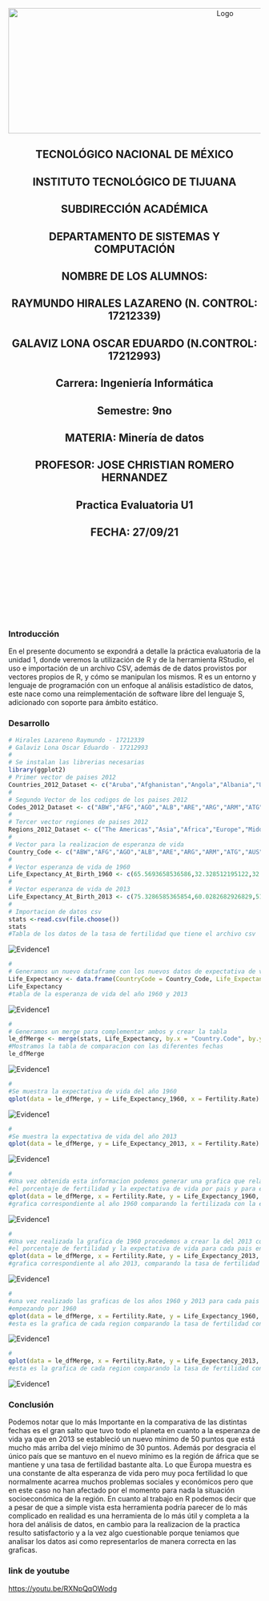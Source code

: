 
<p align="center">
    <img alt="Logo" src="https://www.tijuana.tecnm.mx/wp-content/uploads/2021/08/liston-de-logos-oficiales-educacion-tecnm-FEB-2021.jpg" width=850 height=250>
</p>

<H2><p align="Center">TECNOLÓGICO NACIONAL DE MÉXICO</p></H2>

<H2><p align="Center">INSTITUTO TECNOLÓGICO DE TIJUANA</p></H2>

<H2><p align="Center">SUBDIRECCIÓN ACADÉMICA</p></H2>

<H2><p align="Center">DEPARTAMENTO DE SISTEMAS Y COMPUTACIÓN</p></H2>

<H2><p align="Center">NOMBRE DE LOS ALUMNOS: </p></H2>

<H2><p align="Center">RAYMUNDO HIRALES LAZARENO (N. CONTROL: 17212339)</p></H2>

<H2><p align="Center">GALAVIZ LONA OSCAR EDUARDO (N.CONTROL: 17212993)</p></H2>

<H2><p align="Center">Carrera: Ingeniería Informática</p></H2>

<H2><p align="Center">Semestre: 9no </p></H2>

<H2><p align="Center">MATERIA: Minería de datos</p></H2>

<H2><p align="Center">PROFESOR: JOSE CHRISTIAN ROMERO HERNANDEZ</p></H2>

<H2><p align="Center">Practica Evaluatoria U1</p></H2>

<H2><p align="Center">FECHA: 27/09/21</p></H2>

<br>
<br>
<br>
<br>
<br>
<br>
<br>
<br>

### Introducción
En el presente documento se expondrá a detalle la práctica evaluatoria de la unidad 1, donde veremos la utilización de R y de la herramienta RStudio, el uso e importación de un archivo CSV, además de de datos provistos por vectores propios de R, y cómo se manipulan los mismos.
R es un entorno y lenguaje de programación con un enfoque al análisis estadístico de datos, este nace como una reimplementación de software libre del lenguaje S, adicionado con soporte para ámbito estático.


### Desarrollo
```R
# Hirales Lazareno Raymundo - 17212339
# Galaviz Lona Oscar Eduardo - 17212993
#
# Se instalan las librerias necesarias
library(ggplot2)
# Primer vector de paises 2012
Countries_2012_Dataset <- c("Aruba","Afghanistan","Angola","Albania","United Arab Emirates","Argentina","Armenia","Antigua and Barbuda","Australia","Austria","Azerbaijan","Burundi","Belgium","Benin","Burkina Faso","Bangladesh","Bulgaria","Bahrain","Bahamas, The","Bosnia and Herzegovina","Belarus","Belize","Bermuda","Bolivia","Brazil","Barbados","Brunei Darussalam","Bhutan","Botswana","Central African Republic","Canada","Switzerland","Chile","China","Cote d'Ivoire","Cameroon","Congo, Rep.","Colombia","Comoros","Cabo Verde","Costa Rica","Cuba","Cayman Islands","Cyprus","Czech Republic","Germany","Djibouti","Denmark","Dominican Republic","Algeria","Ecuador","Egypt, Arab Rep.","Eritrea","Spain","Estonia","Ethiopia","Finland","Fiji","France","Micronesia, Fed. Sts.","Gabon","United Kingdom","Georgia","Ghana","Guinea","Gambia, The","Guinea-Bissau","Equatorial Guinea","Greece","Grenada","Greenland","Guatemala","Guam","Guyana","Hong Kong SAR, China","Honduras","Croatia","Haiti","Hungary","Indonesia","India","Ireland","Iran, Islamic Rep.","Iraq","Iceland","Israel","Italy","Jamaica","Jordan","Japan","Kazakhstan","Kenya","Kyrgyz Republic","Cambodia","Kiribati","Korea, Rep.","Kuwait","Lao PDR","Lebanon","Liberia","Libya","St. Lucia","Liechtenstein","Sri Lanka","Lesotho","Lithuania","Luxembourg","Latvia","Macao SAR, China","Morocco","Moldova","Madagascar","Maldives","Mexico","Macedonia, FYR","Mali","Malta","Myanmar","Montenegro","Mongolia","Mozambique","Mauritania","Mauritius","Malawi","Malaysia","Namibia","New Caledonia","Niger","Nigeria","Nicaragua","Netherlands","Norway","Nepal","New Zealand","Oman","Pakistan","Panama","Peru","Philippines","Papua New Guinea","Poland","Puerto Rico","Portugal","Paraguay","French Polynesia","Qatar","Romania","Russian Federation","Rwanda","Saudi Arabia","Sudan","Senegal","Singapore","Solomon Islands","Sierra Leone","El Salvador","Somalia","Serbia","South Sudan","Sao Tome and Principe","Suriname","Slovak Republic","Slovenia","Sweden","Swaziland","Seychelles","Syrian Arab Republic","Chad","Togo","Thailand","Tajikistan","Turkmenistan","Timor-Leste","Tonga","Trinidad and Tobago","Tunisia","Turkey","Tanzania","Uganda","Ukraine","Uruguay","United States","Uzbekistan","St. Vincent and the Grenadines","Venezuela, RB","Virgin Islands (U.S.)","Vietnam","Vanuatu","West Bank and Gaza","Samoa","Yemen, Rep.","South Africa","Congo, Dem. Rep.","Zambia","Zimbabwe")
#
# Segundo Vector de los codigos de los paises 2012
Codes_2012_Dataset <- c("ABW","AFG","AGO","ALB","ARE","ARG","ARM","ATG","AUS","AUT","AZE","BDI","BEL","BEN","BFA","BGD","BGR","BHR","BHS","BIH","BLR","BLZ","BMU","BOL","BRA","BRB","BRN","BTN","BWA","CAF","CAN","CHE","CHL","CHN","CIV","CMR","COG","COL","COM","CPV","CRI","CUB","CYM","CYP","CZE","DEU","DJI","DNK","DOM","DZA","ECU","EGY","ERI","ESP","EST","ETH","FIN","FJI","FRA","FSM","GAB","GBR","GEO","GHA","GIN","GMB","GNB","GNQ","GRC","GRD","GRL","GTM","GUM","GUY","HKG","HND","HRV","HTI","HUN","IDN","IND","IRL","IRN","IRQ","ISL","ISR","ITA","JAM","JOR","JPN","KAZ","KEN","KGZ","KHM","KIR","KOR","KWT","LAO","LBN","LBR","LBY","LCA","LIE","LKA","LSO","LTU","LUX","LVA","MAC","MAR","MDA","MDG","MDV","MEX","MKD","MLI","MLT","MMR","MNE","MNG","MOZ","MRT","MUS","MWI","MYS","NAM","NCL","NER","NGA","NIC","NLD","NOR","NPL","NZL","OMN","PAK","PAN","PER","PHL","PNG","POL","PRI","PRT","PRY","PYF","QAT","ROU","RUS","RWA","SAU","SDN","SEN","SGP","SLB","SLE","SLV","SOM","SRB","SSD","STP","SUR","SVK","SVN","SWE","SWZ","SYC","SYR","TCD","TGO","THA","TJK","TKM","TLS","TON","TTO","TUN","TUR","TZA","UGA","UKR","URY","USA","UZB","VCT","VEN","VIR","VNM","VUT","PSE","WSM","YEM","ZAF","COD","ZMB","ZWE")
#
# Tercer vector regiones de paises 2012
Regions_2012_Dataset <- c("The Americas","Asia","Africa","Europe","Middle East","The Americas","Asia","The Americas","Oceania","Europe","Asia","Africa","Europe","Africa","Africa","Asia","Europe","Middle East","The Americas","Europe","Europe","The Americas","The Americas","The Americas","The Americas","The Americas","Asia","Asia","Africa","Africa","The Americas","Europe","The Americas","Asia","Africa","Africa","Africa","The Americas","Africa","Africa","The Americas","The Americas","The Americas","Europe","Europe","Europe","Africa","Europe","The Americas","Africa","The Americas","Africa","Africa","Europe","Europe","Africa","Europe","Oceania","Europe","Oceania","Africa","Europe","Asia","Africa","Africa","Africa","Africa","Africa","Europe","The Americas","The Americas","The Americas","Oceania","The Americas","Asia","The Americas","Europe","The Americas","Europe","Asia","Asia","Europe","Middle East","Middle East","Europe","Middle East","Europe","The Americas","Middle East","Asia","Asia","Africa","Asia","Asia","Oceania","Asia","Middle East","Asia","Middle East","Africa","Africa","The Americas","Europe","Asia","Africa","Europe","Europe","Europe","Asia","Africa","Europe","Africa","Asia","The Americas","Europe","Africa","Europe","Asia","Europe","Asia","Africa","Africa","Africa","Africa","Asia","Africa","Oceania","Africa","Africa","The Americas","Europe","Europe","Asia","Oceania","Middle East","Asia","The Americas","The Americas","Asia","Oceania","Europe","The Americas","Europe","The Americas","Oceania","Middle East","Europe","Europe","Africa","Middle East","Africa","Africa","Asia","Oceania","Africa","The Americas","Africa","Europe","Africa","Africa","The Americas","Europe","Europe","Europe","Africa","Africa","Middle East","Africa","Africa","Asia","Asia","Asia","Asia","Oceania","The Americas","Africa","Europe","Africa","Africa","Europe","The Americas","The Americas","Asia","The Americas","The Americas","The Americas","Asia","Oceania","Middle East","Oceania","Middle East","Africa","Africa","Africa","Africa")
#
# Vector para la realizacion de esperanza de vida
Country_Code <- c("ABW","AFG","AGO","ALB","ARE","ARG","ARM","ATG","AUS","AUT","AZE","BDI","BEL","BEN","BFA","BGD","BGR","BHR","BHS","BIH","BLR","BLZ","BOL","BRA","BRB","BRN","BTN","BWA","CAF","CAN","CHE","CHL","CHN","CIV","CMR","COG","COL","COM","CPV","CRI","CUB","CYP","CZE","DEU","DJI","DNK","DOM","DZA","ECU","EGY","ERI","ESP","EST","ETH","FIN","FJI","FRA","FSM","GAB","GBR","GEO","GHA","GIN","GMB","GNB","GNQ","GRC","GRD","GTM","GUM","GUY","HKG","HND","HRV","HTI","HUN","IDN","IND","IRL","IRN","IRQ","ISL","ITA","JAM","JOR","JPN","KAZ","KEN","KGZ","KHM","KIR","KOR","KWT","LAO","LBN","LBR","LBY","LCA","LKA","LSO","LTU","LUX","LVA","MAC","MAR","MDA","MDG","MDV","MEX","MKD","MLI","MLT","MMR","MNE","MNG","MOZ","MRT","MUS","MWI","MYS","NAM","NCL","NER","NGA","NIC","NLD","NOR","NPL","NZL","OMN","PAK","PAN","PER","PHL","PNG","POL","PRI","PRT","PRY","PYF","QAT","ROU","RUS","RWA","SAU","SDN","SEN","SGP","SLB","SLE","SLV","SOM","SSD","STP","SUR","SVK","SVN","SWE","SWZ","SYR","TCD","TGO","THA","TJK","TKM","TLS","TON","TTO","TUN","TUR","TZA","UGA","UKR","URY","USA","UZB","VCT","VEN","VIR","VNM","VUT","WSM","YEM","ZAF","COD","ZMB","ZWE")
#
# Vector esperanza de vida de 1960
Life_Expectancy_At_Birth_1960 <- c(65.5693658536586,32.328512195122,32.9848292682927,62.2543658536585,52.2432195121951,65.2155365853659,65.8634634146342,61.7827317073171,70.8170731707317,68.5856097560976,60.836243902439,41.2360487804878,69.7019512195122,37.2782682926829,34.4779024390244,45.8293170731707,69.2475609756098,52.0893658536585,62.7290487804878,60.2762195121951,67.7080975609756,59.9613658536585,42.1183170731707,54.2054634146342,60.7380487804878,62.5003658536585,32.3593658536585,50.5477317073171,36.4826341463415,71.1331707317073,71.3134146341463,57.4582926829268,43.4658048780488,36.8724146341463,41.523756097561,48.5816341463415,56.716756097561,41.4424390243903,48.8564146341463,60.5761951219512,63.9046585365854,69.5939268292683,70.3487804878049,69.3129512195122,44.0212682926829,72.1765853658537,51.8452682926829,46.1351219512195,53.215,48.0137073170732,37.3629024390244,69.1092682926829,67.9059756097561,38.4057073170732,68.819756097561,55.9584878048781,69.8682926829268,57.5865853658537,39.5701219512195,71.1268292682927,63.4318536585366,45.8314634146342,34.8863902439024,32.0422195121951,37.8404390243902,36.7330487804878,68.1639024390244,59.8159268292683,45.5316341463415,61.2263414634146,60.2787317073171,66.9997073170732,46.2883170731707,64.6086585365854,42.1000975609756,68.0031707317073,48.6403170731707,41.1719512195122,69.691756097561,44.945512195122,48.0306829268293,73.4286585365854,69.1239024390244,64.1918292682927,52.6852682926829,67.6660975609756,58.3675853658537,46.3624146341463,56.1280731707317,41.2320243902439,49.2159756097561,53.0013170731707,60.3479512195122,43.2044634146342,63.2801219512195,34.7831707317073,42.6411951219512,57.303756097561,59.7471463414634,46.5107073170732,69.8473170731707,68.4463902439024,69.7868292682927,64.6609268292683,48.4466341463415,61.8127804878049,39.9746829268293,37.2686341463415,57.0656341463415,60.6228048780488,28.2116097560976,67.6017804878049,42.7363902439024,63.7056097560976,48.3688048780488,35.0037073170732,43.4830975609756,58.7452195121951,37.7736341463415,59.4753414634146,46.8803902439024,58.6390243902439,35.5150487804878,37.1829512195122,46.9988292682927,73.3926829268293,73.549756097561,35.1708292682927,71.2365853658537,42.6670731707317,45.2904634146342,60.8817073170732,47.6915853658537,57.8119268292683,38.462243902439,67.6804878048781,68.7196097560976,62.8089268292683,63.7937073170732,56.3570487804878,61.2060731707317,65.6424390243903,66.0552926829268,42.2492926829268,45.6662682926829,48.1876341463415,38.206,65.6598292682927,49.3817073170732,30.3315365853659,49.9479268292683,36.9658780487805,31.6767073170732,50.4513658536585,59.6801219512195,69.9759268292683,68.9780487804878,73.0056097560976,44.2337804878049,52.768243902439,38.0161219512195,40.2728292682927,54.6993170731707,56.1535365853659,54.4586829268293,33.7271219512195,61.3645365853659,62.6575853658537,42.009756097561,45.3844146341463,43.6538780487805,43.9835609756098,68.2995365853659,67.8963902439025,69.7707317073171,58.8855365853659,57.7238780487805,59.2851219512195,63.7302195121951,59.0670243902439,46.4874878048781,49.969512195122,34.3638048780488,49.0362926829268,41.0180487804878,45.1098048780488,51.5424634146342)
#
# Vector esperanza de vida de 2013
Life_Expectancy_At_Birth_2013 <- c(75.3286585365854,60.0282682926829,51.8661707317073,77.537243902439,77.1956341463415,75.9860975609756,74.5613658536585,75.7786585365854,82.1975609756098,80.890243902439,70.6931463414634,56.2516097560976,80.3853658536585,59.3120243902439,58.2406341463415,71.245243902439,74.4658536585366,76.5459512195122,75.0735365853659,76.2769268292683,72.4707317073171,69.9820487804878,67.9134390243903,74.1224390243903,75.3339512195122,78.5466585365854,69.1029268292683,64.3608048780488,49.8798780487805,81.4011219512195,82.7487804878049,81.1979268292683,75.3530243902439,51.2084634146342,55.0418048780488,61.6663902439024,73.8097317073171,62.9321707317073,72.9723658536585,79.2252195121951,79.2563902439025,79.9497804878049,78.2780487804878,81.0439024390244,61.6864634146342,80.3024390243903,73.3199024390244,74.5689512195122,75.648512195122,70.9257804878049,63.1778780487805,82.4268292682927,76.4243902439025,63.4421951219512,80.8317073170732,69.9179268292683,81.9682926829268,68.9733902439024,63.8435853658537,80.9560975609756,74.079512195122,61.1420731707317,58.216487804878,59.9992682926829,54.8384146341464,57.2908292682927,80.6341463414634,73.1935609756098,71.4863902439024,78.872512195122,66.3100243902439,83.8317073170732,72.9428536585366,77.1268292682927,62.4011463414634,75.2682926829268,68.7046097560976,67.6604146341463,81.0439024390244,75.1259756097561,69.4716829268293,83.1170731707317,82.290243902439,73.4689268292683,73.9014146341463,83.3319512195122,70.45,60.9537804878049,70.2024390243902,67.7720487804878,65.7665853658537,81.459756097561,74.462756097561,65.687243902439,80.1288780487805,60.5203902439024,71.6576829268293,74.9127073170732,74.2402926829268,49.3314634146342,74.1634146341464,81.7975609756098,73.9804878048781,80.3391463414634,73.7090487804878,68.811512195122,64.6739024390244,76.6026097560976,76.5326585365854,75.1870487804878,57.5351951219512,80.7463414634146,65.6540975609756,74.7583658536585,69.0618048780488,54.641512195122,62.8027073170732,74.46,61.466,74.567512195122,64.3438780487805,77.1219512195122,60.8281463414634,52.4421463414634,74.514756097561,81.1048780487805,81.4512195121951,69.222,81.4073170731707,76.8410487804878,65.9636829268293,77.4192195121951,74.2838536585366,68.1315609756097,62.4491707317073,76.8487804878049,78.7111951219512,80.3731707317073,72.7991707317073,76.3340731707317,78.4184878048781,74.4634146341463,71.0731707317073,63.3948292682927,74.1776341463415,63.1670487804878,65.878756097561,82.3463414634146,67.7189268292683,50.3631219512195,72.4981463414634,55.0230243902439,55.2209024390244,66.259512195122,70.99,76.2609756097561,80.2780487804878,81.7048780487805,48.9379268292683,74.7157804878049,51.1914878048781,59.1323658536585,74.2469268292683,69.4001707317073,65.4565609756098,67.5223658536585,72.6403414634147,70.3052926829268,73.6463414634147,75.1759512195122,64.2918292682927,57.7676829268293,71.159512195122,76.8361951219512,78.8414634146341,68.2275853658537,72.8108780487805,74.0744146341464,79.6243902439024,75.756487804878,71.669243902439,73.2503902439024,63.583512195122,56.7365853658537,58.2719268292683,59.2373658536585,55.633)
#
# Importacion de datos csv
stats <-read.csv(file.choose())
stats 
#Tabla de los datos de la tasa de fertilidad que tiene el archivo csv
```
<img alt="Evidence1" src="./../Examen U1/Imagenes/3.JPG">

```R
#
# Generamos un nuevo dataframe con los nuevos datos de expectativa de vida
Life_Expectancy <- data.frame(CountryCode = Country_Code, Life_Expectancy_1960 = Life_Expectancy_At_Birth_1960, Life_Expectancy_2013 = Life_Expectancy_At_Birth_2013)
Life_Expectancy
#tabla de la esperanza de vida del año 1960 y 2013
```
<img alt="Evidence1" src="./../Examen U1/Imagenes/4.JPG">

```R
#
# Generamos un merge para complementar ambos y crear la tabla
le_dfMerge <- merge(stats, Life_Expectancy, by.x = "Country.Code", by.y = "CountryCode")
#Mostramos la tabla de comparacion con las diferentes fechas
le_dfMerge
```
<img alt="Evidence1" src="./../Examen U1/Imagenes/5.JPG">

```R
#
#Se muestra la expectativa de vida del año 1960
qplot(data = le_dfMerge, y = Life_Expectancy_1960, x = Fertility.Rate)
```
<img alt="Evidence1" src="./../Examen U1/Imagenes/1.JPG">

```R
#
#Se muestra la expectativa de vida del año 2013
qplot(data = le_dfMerge, y = Life_Expectancy_2013, x = Fertility.Rate)
```
<img alt="Evidence1" src="./../Examen U1/Imagenes/2.JPG">

```R
#
#Una vez obtenida esta informacion podemos generar una grafica que relacione
#el porcentaje de fertilidad y la expectativa de vida por pais y para el año de 1960
qplot(data = le_dfMerge, x = Fertility.Rate, y = Life_Expectancy_1960, color = Country.Name, size=I(3), shape=I(19), alpha =I(.4), main = "Fertility Rate vs Life Expectancy by Country in 1960")
#grafica correspondiente al año 1960 comparando la fertilizada con la expectativa de vida por pais
```
<img alt="Evidence1" src="./../Examen U1/Imagenes/6.JPG">

```R
#
#Una vez realizada la grafica de 1960 procedemos a crear la del 2013 comparando
#el porcentaje de fertilidad y la expectativa de vida para cada pais en el año 2013
qplot(data = le_dfMerge, x = Fertility.Rate, y = Life_Expectancy_2013, color = Country.Name, size=I(3), shape=I(19), alpha =I(.4), main = "Fertility Rate vs Life Expectancy by Country in 2013")
#grafica correspondiente al año 2013, comparando la tasa de fertilidad y expectativa de vida por cada pais
```
<img alt="Evidence1" src="./../Examen U1/Imagenes/7.png">

```R
#
#una vez realizado las graficas de los años 1960 y 2013 para cada pais procedemos a crear la de cada de region para los mismos años
#empezando por 1960 
qplot(data = le_dfMerge, x = Fertility.Rate, y = Life_Expectancy_1960, color = Region, size=I(3), shape=I(19), alpha =I(.4), main = "Fertility Rate vs Life Expectancy by Region in 1960")
#esta es la grafica de cada region comparando la tasa de fertilidad con la expectativa de vida en 1960
```
<img alt="Evidence1" src="./../Examen U1/Imagenes/8.png">

```R
#
qplot(data = le_dfMerge, x = Fertility.Rate, y = Life_Expectancy_2013, color = Region, size=I(3), shape=I(19), alpha =I(.4), main = "Fertility Rate vs Life Expectancy by Region in 2013")
#esta es la grafica de cada region comparando la tasa de fertilidad con la expectativa de vida en 2013
```
<p>
  <img alt="Evidence1" src="./../Examen U1/Imagenes/9.png">
</p>

### Conclusión
Podemos notar que lo más Importante en la comparativa de las distintas fechas es el gran salto que tuvo todo el planeta en cuanto a la esperanza de vida ya que en 2013 se estableció un nuevo mínimo de 50 puntos que está mucho más arriba del viejo mínimo de 30 puntos.
Además por desgracia el único país que se mantuvo en el nuevo mínimo es la región de áfrica que se mantiene y una tasa de fertilidad bastante alta.
Lo que Europa muestra es una constante de alta esperanza de vida pero muy poca fertilidad lo que normalmente acarrea muchos problemas sociales y económicos pero que en este caso no han afectado por el momento para nada la situación socioeconómica de la región.
En cuanto al trabajo en R podemos decir que a pesar de que a simple vista esta herramienta podría parecer de lo más complicado en realidad es una herramienta de lo más útil y completa a la hora del análisis de datos, en cambio para la realizacion de la practica resulto satisfactorio y a la vez algo cuestionable porque teniamos que analisar los datos asi como representarlos de manera correcta en las graficas.

### link de youtube
https://youtu.be/RXNpQqOWodg
